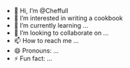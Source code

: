 - 👋 Hi, I’m @Cheffull
- 👀 I’m interested in writing a cookbook
- 🌱 I’m currently learning ...
- 💞️ I’m looking to collaborate on ...
- 📫 How to reach me ...
- 😄 Pronouns: ...
- ⚡ Fun fact: ...

<!---
Cheffull/Cheffull is a ✨ special ✨ repository because its `README.md` (this file) appears on your GitHub profile.
You can click the Preview link to take a look at your changes.
--->
